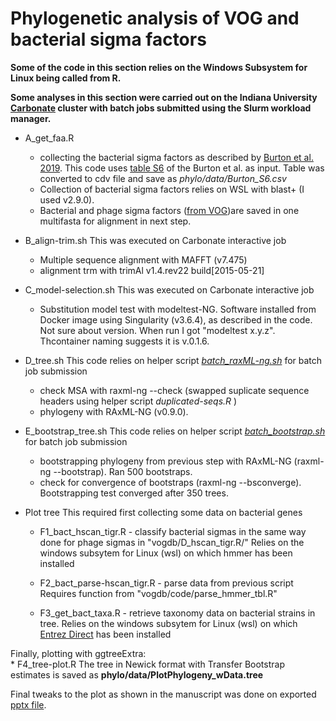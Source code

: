 # Phylogenetic analysis of VOG and bacterial sigma factors

**Some of the code in this section relies on the Windows Subsystem for Linux being called from R.**

**Some analyses in this section were carried out on the Indiana University [Carbonate](https://kb.iu.edu/d/aolp) cluster with batch jobs submitted using the Slurm workload manager.**


* A_get_faa.R
    * collecting the bacterial sigma factors as described by [Burton et al. 2019](https://doi.org/10.1128/mbio.01899-19). This code uses [table S6](https://journals.asm.org/doi/suppl/10.1128/mBio.01899-19/suppl_file/mbio.01899-19-st006.xlsx) of the Burton et al. as input. Table was converted to cdv file and save as *phylo/data/Burton_S6.csv*
    * Collection of bacterial sigma factors relies on WSL with blast+ (I used v2.9.0). 
    * Bacterial and phage sigma factors ([from VOG](vogdb/data/vog_sigma_clean_Whost.RData))are saved in one multifasta for alignment in next step.

* B_align-trim.sh
  This was executed on Carbonate interactive job
    * Multiple sequence alignment with MAFFT (v7.475) 
    * alignment trm with trimAl v1.4.rev22 build[2015-05-21]
    
* C_model-selection.sh
  This was executed on Carbonate interactive job
    * Substitution model test with modeltest-NG. Software installed from Docker image using Singularity (v3.6.4), as described in the code. Not sure about version. When run I got "modeltest x.y.z". Thcontainer naming suggests it is v.0.1.6.
    
* D_tree.sh
  This code relies on helper script [*batch_raxML-ng.sh*](code/batch_raxML-ng.sh) for batch job submission
    * check MSA with raxml-ng --check
    (swapped suplicate sequence headers using helper script *duplicated-seqs.R* )
    * phylogeny with  RAxML-NG (v0.9.0).
    
* E_bootstrap_tree.sh
  This code relies on helper script [*batch_bootstrap.sh*](code/batch_bootstrap.sh) for batch job submission
    * bootstrapping phylogeny from previous step with  RAxML-NG (raxml-ng --bootstrap). Ran 500 bootstraps.
    * check for convergence of bootstraps (raxml-ng --bsconverge). Bootstrapping test converged after 350 trees.
    
* Plot tree
This required first collecting some data on bacterial genes  

    * F1_bact_hscan_tigr.R - classify bacterial sigmas in the same way done for phage sigmas in "vogdb/D_hscan_tigr.R/"
    Relies on the windows subsytem for Linux (wsl) on which hmmer has been installed  
  
    * F2_bact_parse-hscan_tigr.R - parse data from previous script  
    Requires function from "vogdb/code/parse_hmmer_tbl.R"  
  
    * F3_get_bact_taxa.R - retrieve taxonomy data on bacterial strains in tree.
    Relies on the windows subsytem for Linux (wsl) on which [Entrez Direct](https://ftp.ncbi.nlm.nih.gov/entrez/entrezdirect/) has been installed  
  
Finally, plotting with ggtreeExtra:  
    * F4_tree-plot.R
    The tree in Newick format with Transfer Bootstrap estimates is saved as **phylo/data/PlotPhylogeny_wData.tree**
  
Final tweaks to the plot as shown in the manuscript was done on exported [pptx file](plots/sigma_circle_rooted.pptx).

